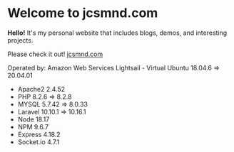 # Welcome to jcsmnd.com

**Hello!** It's my personal website that includes blogs, demos, and interesting projects.

Please check it out! [jcsmnd.com](https://www.jcsmnd.com)

Operated by:
Amazon Web Services Lightsail - Virtual Ubuntu 18.04.6 => 20.04.01
- Apache2 2.4.52
- PHP 8.2.6 => 8.2.8
- MYSQL 5.7.42 => 8.0.33
- Laravel 10.10.1 => 10.16.1
- Node 18.17
- NPM 9.6.7
- Express 4.18.2
- Socket.io 4.7.1

<!-- setting(json) disable list>
{
    "ruby.intellisense": "rubyLocate",
    "gitlens.advanced.messages": {
        "suppressShowKeyBindingsNotice": true
    },
    "workbench.statusBar.feedback.visible": false,
    "search.location": "sidebar",
    "window.zoomLevel": 0,
    "workbench.iconTheme": "vscode-icons",
    "files.watcherExclude": {
        "**/.git/objects/**": true,
        "**/.git/subtree-cache/**": true,
        "**/node_modules/**": true,
        "**/tmp/**": true,
        "**/.git": true,
        "**/.svn": true,
        "**/.hg": true,
        "**/CVS": true,
        "**/.DS_Store": true,
        "**/node_modules": true,
        "**/bower_components": true,
        "**/dist/**": true,
        "**/log/**": true,
        "**/logs/**": true,
        "**/.fdk/**": true
    },
    "files.exclude": {
        "**/.git/objects/**": true,
        "**/.git/subtree-cache/**": true,
        "**/node_modules/**": true,
        "**/tmp/**": true,
        "**/.git": true,
        "**/.svn": true,
        "**/.hg": true,
        "**/CVS": true,
        "**/.DS_Store": true,
        "**/node_modules": true,
        "**/bower_components": true,
        "**/dist/**": true,
        "**/log/**": true,
        "**/.fdk/**": true
    },
    "search.exclude": {
        "**/.git/objects/**": true,
        "**/.git/subtree-cache/**": true,
        "**/node_modules/**": true,
        "**/tmp/**": true,
        "**/.git": true,
        "**/.svn": true,
        "**/.hg": true,
        "**/CVS": true,
        "**/.DS_Store": true,
        "**/node_modules": true,
        "**/bower_components": true,
        "**/dist/**": true,
        "**/log/**": true
    },
    "editor.fontSize": 16,
    "editor.tabSize": 2,
    "emmet.includeLanguages": {
        "html": "html",
        "javascript": "javascriptreact"
    },
    "files.autoSave": "afterDelay",
    "files.autoSaveDelay": 5000,
    "terminal.external.osxExec": "iTerm.app",
    "terminal.integrated.shell.osx": "zsh",
    "editor.wordWrap": "on",
    "editor.formatOnSave": true,
    "editor.formatOnPaste": true,
    "editor.minimap.enabled": false,
    "editor.fontLigatures": true,
    "workbench.editor.highlightModifiedTabs": true,
    "explorer.sortOrder": "modified",
    "files.trimFinalNewlines": true
}
Author: Myungsik Kim -->
